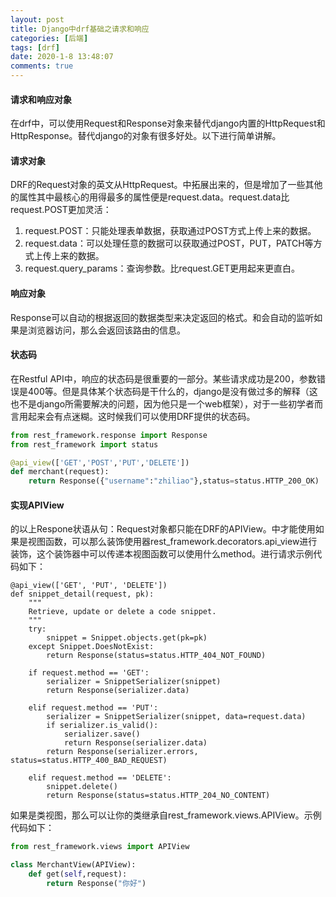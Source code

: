 ```yaml
---
layout: post
title: Django中drf基础之请求和响应
categories: [后端]
tags: [drf]
date: 2020-1-8 13:48:07
comments: true
---
```



#### 请求和响应对象

在drf中，可以使用Request和Response对象来替代django内置的HttpRequest和HttpResponse。替代django的对象有很多好处。以下进行简单讲解。

#### 请求对象

DRF的Request对象的英文从HttpRequest。中拓展出来的，但是增加了一些其他的属性其中最核心的用得最多的属性便是request.data。request.data比request.POST更加灵活：

1. request.POST：只能处理表单数据，获取通过POST方式上传上来的数据。
2. request.data：可以处理任意的数据可以获取通过POST，PUT，PATCH等方式上传上来的数据。
3. request.query_params：查询参数。比request.GET更用起来更直白。

#### 响应对象

Response可以自动的根据返回的数据类型来决定返回的格式。和会自动的监听如果是浏览器访问，那么会返回该路由的信息。

#### 状态码

在Restful API中，响应的状态码是很重要的一部分。某些请求成功是200，参数错误是400等。但是具体某个状态码是干什么的，django是没有做过多的解释（这也不是django所需要解决的问题，因为他只是一个web框架），对于一些初学者而言用起来会有点迷糊。这时候我们可以使用DRF提供的状态码。


```python
from rest_framework.response import Response
from rest_framework import status

@api_view(['GET','POST','PUT','DELETE'])
def merchant(request):
    return Response({"username":"zhiliao"},status=status.HTTP_200_OK)
```

#### 实现APIView

的以上Respone状语从句：Request对象都只能在DRF的APIView。中才能使用如果是视图函数，可以那么装饰使用器rest_framework.decorators.api_view进行装饰，这个装饰器中可以传递本视图函数可以使用什么method。进行请求示例代码如下：

```
@api_view(['GET', 'PUT', 'DELETE'])
def snippet_detail(request, pk):
    """
    Retrieve, update or delete a code snippet.
    """
    try:
        snippet = Snippet.objects.get(pk=pk)
    except Snippet.DoesNotExist:
        return Response(status=status.HTTP_404_NOT_FOUND)

    if request.method == 'GET':
        serializer = SnippetSerializer(snippet)
        return Response(serializer.data)

    elif request.method == 'PUT':
        serializer = SnippetSerializer(snippet, data=request.data)
        if serializer.is_valid():
            serializer.save()
            return Response(serializer.data)
        return Response(serializer.errors, status=status.HTTP_400_BAD_REQUEST)

    elif request.method == 'DELETE':
        snippet.delete()
        return Response(status=status.HTTP_204_NO_CONTENT)
```


如果是类视图，那么可以让你的类继承自rest_framework.views.APIView。示例代码如下：


```python
from rest_framework.views import APIView

class MerchantView(APIView):
    def get(self,request):
        return Response("你好")
```















